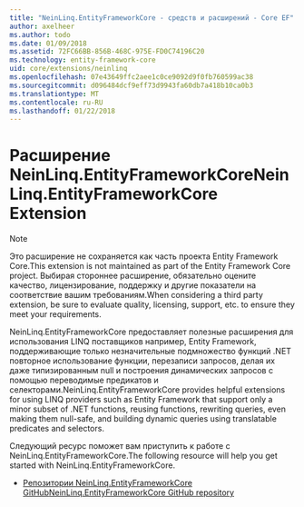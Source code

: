 ```yaml
---
title: "NeinLinq.EntityFrameworkCore - средств и расширений - Core EF"
author: axelheer
ms.author: todo
ms.date: 01/09/2018
ms.assetid: 72FC66BB-856B-468C-975E-FD0C74196C20
ms.technology: entity-framework-core
uid: core/extensions/neinlinq
ms.openlocfilehash: 07e43649ffc2aee1c0ce9092d9f0fb760599ac38
ms.sourcegitcommit: d096484dcf9eff73d9943fa60db7a418b10ca0b3
ms.translationtype: MT
ms.contentlocale: ru-RU
ms.lasthandoff: 01/22/2018
---
```

# <a name="neinlinqentityframeworkcore-extension"></a><span data-ttu-id="b8414-102">Расширение NeinLinq.EntityFrameworkCore</span><span class="sxs-lookup"><span data-stu-id="b8414-102">NeinLinq.EntityFrameworkCore Extension</span></span>

> [!NOTE]  
> <span data-ttu-id="b8414-103">Это расширение не сохраняется как часть проекта Entity Framework Core.</span><span class="sxs-lookup"><span data-stu-id="b8414-103">This extension is not maintained as part of the Entity Framework Core project.</span></span> <span data-ttu-id="b8414-104">Выбирая стороннее расширение, обязательно оцените качество, лицензирование, поддержку и другие показатели на соответствие вашим требованиям.</span><span class="sxs-lookup"><span data-stu-id="b8414-104">When considering a third party extension, be sure to evaluate quality, licensing, support, etc. to ensure they meet your requirements.</span></span>

<span data-ttu-id="b8414-105">NeinLinq.EntityFrameworkCore предоставляет полезные расширения для использования LINQ поставщиков например, Entity Framework, поддерживающие только незначительные подмножество функций .NET повторное использование функции, перезаписи запросов, делая их даже типизированным null и построения динамических запросов с помощью переводимые предикатов и селекторами.</span><span class="sxs-lookup"><span data-stu-id="b8414-105">NeinLinq.EntityFrameworkCore provides helpful extensions for using LINQ providers such as Entity Framework that support only a minor subset of .NET functions, reusing functions, rewriting queries, even making them null-safe, and building dynamic queries using translatable predicates and selectors.</span></span>

<span data-ttu-id="b8414-106">Следующий ресурс поможет вам приступить к работе с NeinLinq.EntityFrameworkCore.</span><span class="sxs-lookup"><span data-stu-id="b8414-106">The following resource will help you get started with NeinLinq.EntityFrameworkCore.</span></span>
* [<span data-ttu-id="b8414-107">Репозитории NeinLinq.EntityFrameworkCore GitHub</span><span class="sxs-lookup"><span data-stu-id="b8414-107">NeinLinq.EntityFrameworkCore GitHub repository</span></span>](https://github.com/axelheer/nein-linq/)
